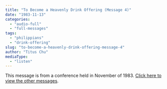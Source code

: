 ```yaml
---
title: "To Become a Heavenly Drink Offering (Message 4)"
date: "1983-11-13"
categories: 
  - "audio-full"
  - "full-messages"
tags: 
  - "philippians"
  - "drink-offering"
slug: "to-become-a-heavenly-drink-offering-message-4"
author: "Titus Chu"
mediaType: 
  - "listen"
---
```


This message is from a conference held in November of 1983. [Click here to view the other messages](https://asweetsavor.org/1983-november-chicago-conference-to-become-a-heavenly-drink-offering).

